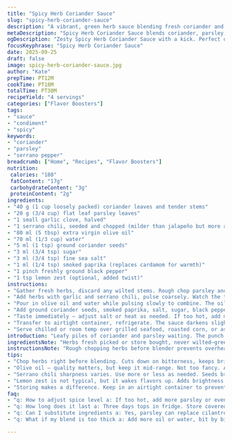 ```yaml
---
title: "Spicy Herb Coriander Sauce"
slug: "spicy-herb-coriander-sauce"
description: "A vibrant, green herb sauce blending fresh coriander and parsley with a kick from serrano pepper. Includes ground coriander seeds instead of cumin for a twist, with lemon zest for brightness. Oil and water balance for texture. Quick blender method, shelf life three days in fridge. Great with grilled fish or roasted vegetables."
metaDescription: "Spicy Herb Coriander Sauce blends coriander, parsley, and serrano pepper. A vibrant dip perfect for grilled seafood or roasted veggies."
ogDescription: "Zesty Spicy Herb Coriander Sauce with a kick. Perfect on grilled fish or roasted veggies for added layer of flavor."
focusKeyphrase: "Spicy Herb Coriander Sauce"
date: 2025-09-25
draft: false
image: spicy-herb-coriander-sauce.jpg
author: "Kate"
prepTime: PT12M
cookTime: PT18M
totalTime: PT30M
recipeYield: "4 servings"
categories: ["Flavor Boosters"]
tags:
- "sauce"
- "condiment"
- "spicy"
keywords:
- "coriander"
- "parsley"
- "serrano pepper"
breadcrumb: ["Home", "Recipes", "Flavor Boosters"]
nutrition: 
 calories: "180"
 fatContent: "17g"
 carbohydrateContent: "3g"
 proteinContent: "2g"
ingredients:
- "40 g (1 cup loosely packed) coriander leaves and tender stems"
- "20 g (3/4 cup) flat leaf parsley leaves"
- "1 small garlic clove, halved"
- "1 serrano chili, seeded and chopped (milder than jalapeño but more aromatic)"
- "80 ml (5 tbsp) extra virgin olive oil"
- "70 ml (1/3 cup) water"
- "5 ml (1 tsp) ground coriander seeds"
- "3 ml (3/4 tsp) sugar"
- "3 ml (3/4 tsp) fine sea salt"
- "1 ml (1/4 tsp) smoked paprika (replaces cardamom for warmth)"
- "1 pinch freshly ground black pepper"
- "1 tsp lemon zest (optional, added twist)"
instructions:
- "Gather fresh herbs, discard any wilted stems. Rough chop parsley and coriander. Gear up blender or food processor."
- "Add herbs with garlic and serrano chili, pulse coarsely. Watch the texture — don’t over-process into puree. You want a chunky paste that holds some green bits for texture and visual appeal."
- "Pour in olive oil and water while pulsing slowly to combine. The oil adds richness and the water adjusts texture — too thick makes spooning or drizzling difficult. Aim for a loose, spreadable consistency."
- "Add ground coriander seeds, smoked paprika, salt, sugar, black pepper, and lemon zest if using. Pulse a few more times to fold spices evenly."
- "Taste immediately — adjust salt or heat as needed. If too hot, add more parsley or a splash of water to mellow. Too thick, add oil or water by tablespoon until right."
- "Transfer to airtight container, refrigerate. The sauce darkens slightly, flavors deepen after a few hours. Usable for up to 3 days. Stir before serving — oil may separate on top."
- "Serve chilled or room temp over grilled seafood, roasted corn, or as a spicy condiment on sandwiches."
introduction: "Leafy piles of coriander and parsley waiting. The punch of serrano—not shy like that jalapeño. Blending herbs with a dusty warm note from coriander seeds, not cumin this time. Paprika for depth, subtle smoky whisper replacing pungency of cardamom. Lemon zest cutting through oil’s richness. Chunky, green flecked paste; smells herbal, sharp, spicy. Garlic biting but mellow. Quick lash-up in blender, no fuss, but attention where texture is king. Not puree. Only pulse. Shelf life short. Best fresh but three days refrigerated fine. Use as spoonable sauce, swirl on hot crust or drizzle over smoky meat. If too thick, trick—add warm water by drop, loosen up without shrinking flavor. If chili too fierce, more parsley calms heat. The sauce talks back—watch it, taste often. Puts a vibrant spin on 'zhoug' for those who want bright, layered heat but less harsh. No fuss. Lots of punch."
ingredientsNote: "Herbs fresh picked or store bought, never wilted—green vibrancy matters. Parsley adds freshness, balances coriander’s earthiness. Substituting serrano for jalapeño switches heat profile slightly: serrano sharper but less grassy, better layered flavors. Ground coriander seeds instead of cumin for a different warm note, less familiar but lifts sauce on finish. Smoked paprika replaces cardamom; less floral, more smoky depth. Lemon zest—not usual but lifts oiliness, brightens entire paste. Olive oil quality important but not fancy extra virgin; mid-range suffices. Water smooths texture, prevent dry chalky paste; use cold or room temp tap, not chilled. Garlic small, so flavor bursts but doesn’t overwhelm. Adjust chili heat by adding seeds back or reducing altogether—personal touch. Sugar tames acidity and heat without sweetness; critical balance. Salt brings all alive, layer by layer. If storage planned more than 3 days, freeze in portioned containers; oil may separate but stir when thawed, texture less fresh but flavors intact."
instructionsNote: "Rough chopping herbs before blender prevents overheating, keeps herbal oils bright. Using short pulses rather than continuous run avoids paste overprocessing. Watch blade contact; scrape sides once midway to keep ingredients even. Pour liquid components gradually, allows better control on texture. Texture check by spoon test—should hold shape but spread easily. Overly thin means flavor dilution; add more herbs or spices later not water. Balance seasoning at end, sauce tastes dull if salt below threshold. Keep track of heat level—pepper seeds carry mostly capsaicin; adjust accordingly. Storing airtight crucial—oxidation dulls color and flavor fast. Watch oil layer forming on surface, stir before serving keeps emulsification intact. Tips: if no blender, chop herbs very fine with knife, then fold in oil and spices by hand; more rustic but same flavor. Use fresh lemon zest not bottled, old zest bitter. If sauce too bitter, small pinch sugar smooths edge. Always use dry measuring spoons for spices to prevent clumps. Timing flexible—herbs change fast once cut so work efficiently but do not rush onto blender raw and clumped. Smell and color are your guides."
tips:
- "Chop herbs right before blending. Cuts down on bitterness, keeps bright colors. Pulse blending, don’t run constantly. Texture is key; chunky, not smooth."
- "Olive oil — quality matters, but keep it mid-range. Not too fancy. Adjust water gradually. It smooths thick mixes without losing flavor. Spoon test to check."
- "Serrano chili sharpness varies. Use more or less as needed. Seeds bring heat. If too fiery, add more parsley or a splash of water."
- "Lemon zest is not typical, but it wakes flavors up. Adds brightness to the whole mix. Skip if you prefer, but it lifts all the rich notes."
- "Storing makes a difference. Keep in an airtight container to prevent oxidation. If you see oil separation, just stir before serving."
faq:
- "q: How to adjust spice level a: If too hot, add more parsley or even water. Use some chili seeds for milder. Taste often. Must balance it."
- "q: How long does it last a: Three days tops in fridge. Store covered to keep flavor strong. Freeze portions if longer storage needed."
- "q: Can I substitute ingredients a: Yes, parsley can replace cilantro. Use a milder pepper if serrano seems too strong. But keep the balance."
- "q: What if my blend is too thick a: Add more oil or water, bit by bit. Blend again until it reaches desired spreadable texture. Shouldn't be dry."

---
```

